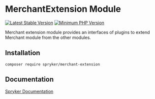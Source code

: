 # MerchantExtension Module
[![Latest Stable Version](https://poser.pugx.org/spryker/merchant-extension/v/stable.svg)](https://packagist.org/packages/spryker/merchant-extension)
[![Minimum PHP Version](https://img.shields.io/badge/php-%3E%3D%208.1-8892BF.svg)](https://php.net/)

Merchant extension module provides an interfaces of plugins to extend Merchant module from the other modules.

## Installation

```
composer require spryker/merchant-extension
```

## Documentation

[Spryker Documentation](https://docs.spryker.com)
